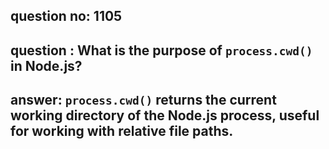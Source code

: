 
      
## question no: 1105

## question : What is the purpose of `process.cwd()` in Node.js?

## answer: `process.cwd()` returns the current working directory of the Node.js process, useful for working with relative file paths.
      